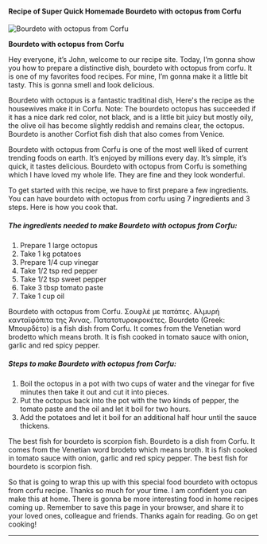             

#### Recipe of Super Quick Homemade Bourdeto with octopus from Corfu

![Bourdeto with octopus from Corfu](https://img-global.cpcdn.com/recipes/d7a7be2f9710fabb0525568a2677e412/751x532cq70/bourdeto-with-octopus-from-corfu-recipe-main-photo.jpg)

**Bourdeto with octopus from Corfu**

Hey everyone, it’s John, welcome to our recipe site. Today, I’m gonna show you how to prepare a distinctive dish, bourdeto with octopus from corfu. It is one of my favorites food recipes. For mine, I’m gonna make it a little bit tasty. This is gonna smell and look delicious.

Bourdeto with octopus is a fantastic traditinal dish, Here's the recipe as the housewives make it in Corfu. Note: The bourdeto octopus has succeeded if it has a nice dark red color, not black, and is a little bit juicy but mostly oily, the olive oil has become slightly reddish and remains clear, the octopus. Bourdeto is another Corfiot fish dish that also comes from Venice.

Bourdeto with octopus from Corfu is one of the most well liked of current trending foods on earth. It’s enjoyed by millions every day. It’s simple, it’s quick, it tastes delicious. Bourdeto with octopus from Corfu is something which I have loved my whole life. They are fine and they look wonderful.

To get started with this recipe, we have to first prepare a few ingredients. You can have bourdeto with octopus from corfu using 7 ingredients and 3 steps. Here is how you cook that.

##### The ingredients needed to make Bourdeto with octopus from Corfu:

1.  Prepare 1 large octopus
2.  Take 1 kg potatoes
3.  Prepare 1/4 cup vinegar
4.  Take 1/2 tsp red pepper
5.  Take 1/2 tsp sweet pepper
6.  Take 3 tbsp tomato paste
7.  Take 1 cup oil

Bourdeto with octopus from Corfu. Σουφλέ με πατάτες. Αλμυρή κανταϊφόπιτα της Άννας. Πατατοτυροκροκέτες. Bourdeto (Greek: Μπουρδέτο) is a fish dish from Corfu. It comes from the Venetian word brodetto which means broth. It is fish cooked in tomato sauce with onion, garlic and red spicy pepper.

##### Steps to make Bourdeto with octopus from Corfu:

1.  Boil the octopus in a pot with two cups of water and the vinegar for five minutes then take it out and cut it into pieces.
2.  Put the octopus back into the pot with the two kinds of pepper, the tomato paste and the oil and let it boil for two hours.
3.  Add the potatoes and let it boil for an additional half hour until the sauce thickens.

The best fish for bourdeto is scorpion fish. Bourdeto is a dish from Corfu. It comes from the Venetian word brodeto which means broth. It is fish cooked in tomato sauce with onion, garlic and red spicy pepper. The best fish for bourdeto is scorpion fish.

So that is going to wrap this up with this special food bourdeto with octopus from corfu recipe. Thanks so much for your time. I am confident you can make this at home. There is gonna be more interesting food in home recipes coming up. Remember to save this page in your browser, and share it to your loved ones, colleague and friends. Thanks again for reading. Go on get cooking!

* * *